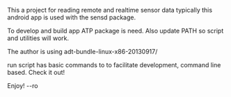 

This a project for reading remote and realtime sensor data typically this 
android app is used with the sensd package. 

To develop and build app ATP package is need. Also update PATH so script
and utilities will work.

The author is using adt-bundle-linux-x86-20130917/

run script has basic commands to to facilitate development, command line based.
Check it out!


Enjoy!
					--ro
